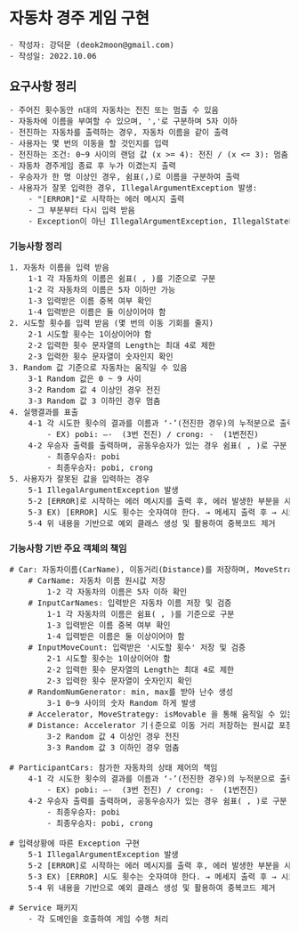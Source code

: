 # 자동차 경주 게임 구현
<pre>
- 작성자: 강덕문 (deok2moon@gmail.com)
- 작성일: 2022.10.06
</pre>
## 요구사항 정리
<pre>
- 주어진 횟수동안 n대의 자동차는 전진 또는 멈출 수 있음
- 자동차에 이름을 부여할 수 있으며, ','로 구분하며 5자 이하
- 전진하는 자동차를 출력하는 경우, 자동차 이름을 같이 출력
- 사용자는 몇 번의 이동을 할 것인지를 입력
- 전진하는 조건: 0~9 사이의 랜덤 값 (x >= 4): 전진 / (x <= 3): 멈춤
- 자동차 경주게임 종료 후 누가 이겼는지 출력
- 우승자가 한 명 이상인 경우, 쉼표(,)로 이름을 구분하여 출력
- 사용자가 잘못 입력한 경우, IllegalArgumentException 발생:
    - "[ERROR]"로 시작하는 에러 메시지 출력
    - 그 부분부터 다시 입력 받음
    - Exception이 아닌 IllegalArgumentException, IllegalStateException등과 같은 명확한 유형을 처리한다.
</pre>
### 기능사항 정리
<pre>
1. 자동차 이름을 입력 받음
    1-1 각 자동차의 이름은 쉼표( , )를 기준으로 구분
    1-2 각 자동차의 이름은 5자 이하만 가능
    1-3 입력받은 이름 중복 여부 확인
    1-4 입력받은 이름은 둘 이상이어야 함
2. 시도할 횟수를 입력 받음 (몇 번의 이동 기회를 줄지)
    2-1 시도할 횟수는 1이상이어야 함
    2-2 입력한 횟수 문자열의 Length는 최대 4로 제한
    2-3 입력한 횟수 문자열이 숫자인지 확인
3. Random 값 기준으로 자동차는 움직일 수 있음
    3-1 Random 값은 0 ~ 9 사이
    3-2 Random 값 4 이상인 경우 전진
    3-3 Random 값 3 이하인 경우 멈춤
4. 실행결과를 표출
    4-1 각 시도한 횟수의 결과를 이름과 ‘-’(전진한 경우)의 누적분으로 출력
        - EX) pobi: —-  (3번 전진) / crong: -  (1번전진)
    4-2 우승자 출력를 출력하며, 공동우승자가 있는 경우 쉼표( , )로 구분
        - 최종우승자: pobi
        - 최종우승자: pobi, crong
5. 사용자가 잘못된 값을 입력하는 경우
    5-1 IllegalArgumentException 발생
    5-2 [ERROR]로 시작하는 에러 메시지를 출력 후, 에러 발생한 부분을 사용자에게 재입력 받음
    5-3 EX) [ERROR] 시도 횟수는 숫자여야 한다. → 메세지 출력 후 → 시도 횟수 재입력
    5-4 위 내용을 기반으로 예외 클래스 생성 및 활용하여 중복코드 제거
</pre>

### 기능사항 기반 주요 객체의 책임
<pre>
# Car: 자동차이름(CarName), 이동거리(Distance)를 저장하며, MoveStrategy 기반으로 이동의 책임
    # CarName: 자동차 이름 원시값 저장
        1-2 각 자동차의 이름은 5자 이하 확인
    # InputCarNames: 입력받은 자동차 이름 저장 및 검증
        1-1 각 자동차의 이름은 쉼표( , )를 기준으로 구분
        1-3 입력받은 이름 중복 여부 확인
        1-4 입력받은 이름은 둘 이상이어야 함
    # InputMoveCount: 입력받은 '시도할 횟수' 저장 및 검증
        2-1 시도할 횟수는 1이상이어야 함
        2-2 입력한 횟수 문자열의 Length는 최대 4로 제한
        2-3 입력한 횟수 문자열이 숫자인지 확인
    # RandomNumGenerator: min, max를 받아 난수 생성
        3-1 0~9 사이의 숫자 Random 하게 발생
    # Accelerator, MoveStrategy: isMovable 을 통해 움직일 수 있는지 판단
    # Distance: Accelerator 기ㅓ준으로 이동 거리 저장하는 원시값 포장 객체 
        3-2 Random 값 4 이상인 경우 전진
        3-3 Random 값 3 이하인 경우 멈춤

# ParticipantCars: 참가한 자동차의 상태 제어의 책임
    4-1 각 시도한 횟수의 결과를 이름과 ‘-’(전진한 경우)의 누적분으로 출력
        - EX) pobi: —-  (3번 전진) / crong: -  (1번전진)
    4-2 우승자 출력를 출력하며, 공동우승자가 있는 경우 쉼표( , )로 구분
        - 최종우승자: pobi
        - 최종우승자: pobi, crong

# 입력상황에 따른 Exception 구현
    5-1 IllegalArgumentException 발생
    5-2 [ERROR]로 시작하는 에러 메시지를 출력 후, 에러 발생한 부분을 사용자에게 재입력 받음
    5-3 EX) [ERROR] 시도 횟수는 숫자여야 한다. → 메세지 출력 후 → 시도 횟수 재입력
    5-4 위 내용을 기반으로 예외 클래스 생성 및 활용하여 중복코드 제거

# Service 패키지
    - 각 도메인을 호출하여 게임 수행 처리

</pre>